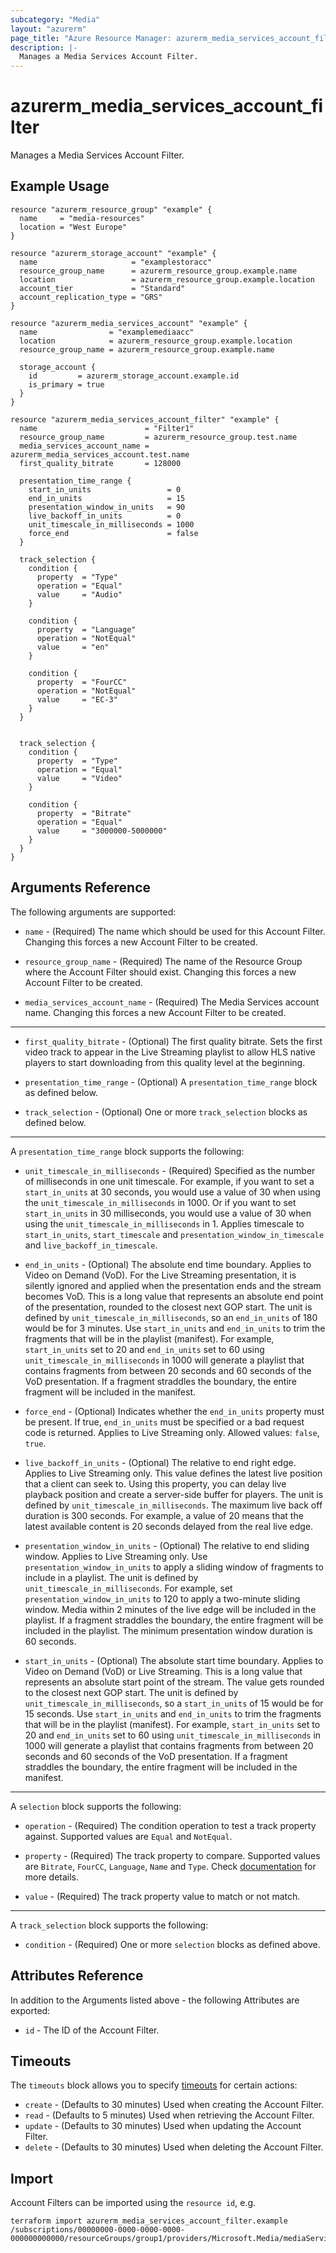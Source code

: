 ```yaml
---
subcategory: "Media"
layout: "azurerm"
page_title: "Azure Resource Manager: azurerm_media_services_account_filter"
description: |-
  Manages a Media Services Account Filter.
---
```


# azurerm_media_services_account_filter

Manages a Media Services Account Filter.

## Example Usage

```hcl
resource "azurerm_resource_group" "example" {
  name     = "media-resources"
  location = "West Europe"
}

resource "azurerm_storage_account" "example" {
  name                     = "examplestoracc"
  resource_group_name      = azurerm_resource_group.example.name
  location                 = azurerm_resource_group.example.location
  account_tier             = "Standard"
  account_replication_type = "GRS"
}

resource "azurerm_media_services_account" "example" {
  name                = "examplemediaacc"
  location            = azurerm_resource_group.example.location
  resource_group_name = azurerm_resource_group.example.name

  storage_account {
    id         = azurerm_storage_account.example.id
    is_primary = true
  }
}

resource "azurerm_media_services_account_filter" "example" {
  name                        = "Filter1"
  resource_group_name         = azurerm_resource_group.test.name
  media_services_account_name = azurerm_media_services_account.test.name
  first_quality_bitrate       = 128000

  presentation_time_range {
    start_in_units                 = 0
    end_in_units                   = 15
    presentation_window_in_units   = 90
    live_backoff_in_units          = 0
    unit_timescale_in_milliseconds = 1000
    force_end                      = false
  }

  track_selection {
    condition {
      property  = "Type"
      operation = "Equal"
      value     = "Audio"
    }

    condition {
      property  = "Language"
      operation = "NotEqual"
      value     = "en"
    }

    condition {
      property  = "FourCC"
      operation = "NotEqual"
      value     = "EC-3"
    }
  }


  track_selection {
    condition {
      property  = "Type"
      operation = "Equal"
      value     = "Video"
    }

    condition {
      property  = "Bitrate"
      operation = "Equal"
      value     = "3000000-5000000"
    }
  }
}
```

## Arguments Reference

The following arguments are supported:

* `name` - (Required) The name which should be used for this Account Filter. Changing this forces a new Account Filter to be created.

* `resource_group_name` - (Required) The name of the Resource Group where the Account Filter should exist. Changing this forces a new Account Filter to be created.

* `media_services_account_name` - (Required) The Media Services account name. Changing this forces a new Account Filter to be created.

---

* `first_quality_bitrate` - (Optional) The first quality bitrate. Sets the first video track to appear in the Live Streaming playlist to allow HLS native players to start downloading from this quality level at the beginning.

* `presentation_time_range` - (Optional) A `presentation_time_range` block as defined below.

* `track_selection` - (Optional) One or more `track_selection` blocks as defined below.

---

A `presentation_time_range` block supports the following:

* `unit_timescale_in_milliseconds` - (Required) Specified as the number of milliseconds in one unit timescale. For example, if you want to set a `start_in_units` at 30 seconds, you would use a value of 30 when using the `unit_timescale_in_milliseconds` in 1000. Or if you want to set `start_in_units` in 30 milliseconds, you would use a value of 30 when using the `unit_timescale_in_milliseconds` in 1. Applies timescale to `start_in_units`, `start_timescale` and `presentation_window_in_timescale` and `live_backoff_in_timescale`.
 
* `end_in_units` - (Optional) The absolute end time boundary. Applies to Video on Demand (VoD).
For the Live Streaming presentation, it is silently ignored and applied when the presentation ends and the stream becomes VoD. This is a long value that represents an absolute end point of the presentation, rounded to the closest next GOP start. The unit is defined by `unit_timescale_in_milliseconds`, so an `end_in_units` of 180 would be for 3 minutes. Use `start_in_units` and `end_in_units` to trim the fragments that will be in the playlist (manifest). For example, `start_in_units` set to 20 and `end_in_units` set to 60 using `unit_timescale_in_milliseconds` in 1000 will generate a playlist that contains fragments from between 20 seconds and 60 seconds of the VoD presentation. If a fragment straddles the boundary, the entire fragment will be included in the manifest.

* `force_end` - (Optional) Indicates whether the `end_in_units` property must be present. If true, `end_in_units` must be specified or a bad request code is returned. Applies to Live Streaming only. Allowed values: `false`, `true`.

* `live_backoff_in_units` - (Optional) The relative to end right edge. Applies to Live Streaming only.
This value defines the latest live position that a client can seek to. Using this property, you can delay live playback position and create a server-side buffer for players. The unit is defined by `unit_timescale_in_milliseconds`. The maximum live back off duration is 300 seconds. For example, a value of 20 means that the latest available content is 20 seconds delayed from the real live edge.

* `presentation_window_in_units` - (Optional) The relative to end sliding window. Applies to Live Streaming only. Use `presentation_window_in_units` to apply a sliding window of fragments to include in a playlist. The unit is defined by `unit_timescale_in_milliseconds`. For example, set `presentation_window_in_units` to 120 to apply a two-minute sliding window. Media within 2 minutes of the live edge will be included in the playlist. If a fragment straddles the boundary, the entire fragment will be included in the playlist. The minimum presentation window duration is 60 seconds.

* `start_in_units` - (Optional) The absolute start time boundary. Applies to Video on Demand (VoD) or Live Streaming. This is a long value that represents an absolute start point of the stream. The value gets rounded to the closest next GOP start. The unit is defined by `unit_timescale_in_milliseconds`, so a `start_in_units` of 15 would be for 15 seconds. Use `start_in_units` and `end_in_units` to trim the fragments that will be in the playlist (manifest). For example, `start_in_units` set to 20 and `end_in_units` set to 60 using `unit_timescale_in_milliseconds` in 1000 will generate a playlist that contains fragments from between 20 seconds and 60 seconds of the VoD presentation. If a fragment straddles the boundary, the entire fragment will be included in the manifest.

---

A `selection` block supports the following:

* `operation` - (Required) The condition operation to test a track property against. Supported values are `Equal` and `NotEqual`.

* `property` - (Required) The track property to compare. Supported values are `Bitrate`, `FourCC`, `Language`, `Name` and `Type`. Check [documentation](https://docs.microsoft.com/azure/media-services/latest/filters-concept) for more details.

* `value` - (Required) The track property value to match or not match.

---

A `track_selection` block supports the following:

* `condition` - (Required) One or more `selection` blocks as defined above.

## Attributes Reference

In addition to the Arguments listed above - the following Attributes are exported:

* `id` - The ID of the Account Filter.

## Timeouts

The `timeouts` block allows you to specify [timeouts](https://www.terraform.io/language/resources/syntax#operation-timeouts) for certain actions:

* `create` - (Defaults to 30 minutes) Used when creating the Account Filter.
* `read` - (Defaults to 5 minutes) Used when retrieving the Account Filter.
* `update` - (Defaults to 30 minutes) Used when updating the Account Filter.
* `delete` - (Defaults to 30 minutes) Used when deleting the Account Filter.

## Import

Account Filters can be imported using the `resource id`, e.g.

```shell
terraform import azurerm_media_services_account_filter.example /subscriptions/00000000-0000-0000-0000-000000000000/resourceGroups/group1/providers/Microsoft.Media/mediaServices/account1/accountFilters/filter1
```
